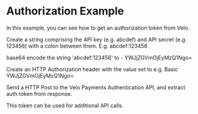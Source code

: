 # Authorization Example

In this example, you can see how to get an authorization token from Velo.

Create a string comprising the API key (e.g. abcdef) and API secret (e.g. 123456) with a colon between them. E.g. abcdef:123456

base64 encode the string 'abcdef:123456' to - YWJjZGVmOjEyMzQ1Ngo=

Create an HTTP Authorization header with the value set to e.g. Basic YWJjZGVmOjEyMzQ1Ngo=

Send a HTTP Post to the Velo Payments Authentication API, and extract auth token from response. 

This token can be used for additional API calls.